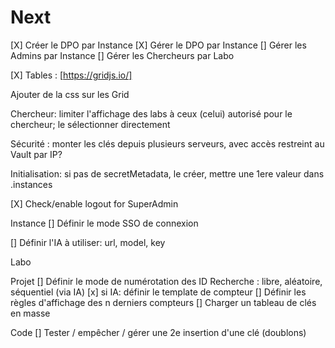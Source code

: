 # Next

[X] Créer le DPO par Instance
[X] Gérer le DPO par Instance
[] Gérer les Admins par Instance
[] Gérer les Chercheurs par Labo

[X] Tables : [https://gridjs.io/]

Ajouter de la css sur les Grid

Chercheur: limiter l'affichage des labs à ceux (celui) autorisé pour le chercheur; le sélectionner directement

Sécurité : monter les clés depuis plusieurs serveurs, avec accès restreint au Vault par IP?

Initialisation: si pas de secretMetadata, le créer, mettre une 1ere valeur dans .instances

[X] Check/enable logout for SuperAdmin

Instance
[] Définir le mode SSO de connexion

[] Définir l'IA à utiliser: url, model, key

Labo

Projet
[] Définir le mode de numérotation des ID Recherche : libre, aléatoire, séquentiel (via IA)
    [x] si IA: définir le template de compteur
[] Définir les règles d'affichage des n derniers compteurs
[] Charger un tableau de clés en masse

Code
[] Tester / empêcher / gérer une 2e insertion d'une clé (doublons)
